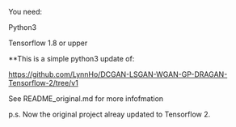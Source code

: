 You need:

Python3

Tensorflow 1.8 or upper

**This is a simple python3 update of:

https://github.com/LynnHo/DCGAN-LSGAN-WGAN-GP-DRAGAN-Tensorflow-2/tree/v1

See README_original.md for more infofmation

p.s. Now the original project alreay updated to Tensorflow 2.

